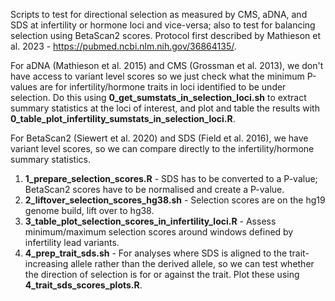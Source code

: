 Scripts to test for directional selection as measured by CMS, aDNA, and SDS at infertility or hormone loci and vice-versa; also to test for balancing selection using BetaScan2 scores. Protocol first described by Mathieson et al. 2023 - https://pubmed.ncbi.nlm.nih.gov/36864135/.

For aDNA (Mathieson et al. 2015) and CMS (Grossman et al. 2013), we don't have access to variant level scores so we just check what the minimum P-values are for infertility/hormone traits in loci identified to be under selection. Do this using **0_get_sumstats_in_selection_loci.sh** to extract summary statistics at the loci of interest, and plot and table the results with **0_table_plot_infertility_sumstats_in_selection_loci.R**.

For BetaScan2 (Siewert et al. 2020) and SDS (Field et al. 2016), we have variant level scores, so we can compare directly to the infertility/hormone summary statistics.

1. **1_prepare_selection_scores.R** - SDS has to be converted to a P-value; BetaScan2 scores have to be normalised and create a P-value.
2. **2_liftover_selection_scores_hg38.sh** - Selection scores are on the hg19 genome build, lift over to hg38.
3. **3_table_plot_selection_scores_in_infertility_loci.R** - Assess minimum/maximum selection scores around windows defined by infertility lead variants.
4. **4_prep_trait_sds.sh** - For analyses where SDS is aligned to the trait-increasing allele rather than the derived allele, so we can test whether the direction of selection is for or against the trait. Plot these using **4_trait_sds_scores_plots.R**.
